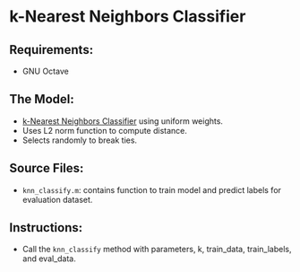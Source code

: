 # k-Nearest Neighbors Classifier

## Requirements:
* GNU Octave

## The Model:
* [k-Nearest Neighbors Classifier](https://en.wikipedia.org/wiki/K-nearest_neighbors_algorithm) using uniform weights.
* Uses L2 norm function to compute distance.
* Selects randomly to break ties.

## Source Files:
* ```knn_classify.m```: contains function to train model and predict labels for evaluation dataset.

## Instructions:
* Call the ```knn_classify``` method with parameters, k, train_data, train_labels, and eval_data.

